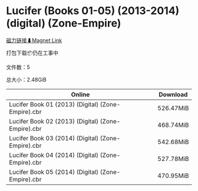 # Lucifer (Books 01-05) (2013-2014) (digital) (Zone-Empire)

[磁力链接⬇Magnet Link](magnet:?xt=urn:btih:6744bad850c71055a7b77b0225424c16e5f046c9&dn=Lucifer%20%28Books%2001-05%29%20%282013-2014%29%20%28digital%29%20%28Zone-Empire%29)

打包下载📦仍在工事中

文件数：5

总大小：2.48GiB

Online | Download
--- | ---
Lucifer Book 01 (2013) (Digital) (Zone-Empire).cbr | 526.47MiB
Lucifer Book 02 (2013) (Digital) (Zone-Empire).cbr | 468.74MiB
Lucifer Book 03 (2014) (Digital) (Zone-Empire).cbr | 542.68MiB
Lucifer Book 04 (2014) (Digital) (Zone-Empire).cbr | 527.78MiB
Lucifer Book 05 (2014) (Digital) (Zone-Empire).cbr | 470.95MiB